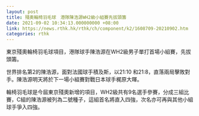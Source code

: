 ```yaml
---
layout: post
title: 殘奧輪椅羽毛球　港隊陳浩源WH2級小組賽先拔頭籌
date: 2021-09-02 10:34:13.000000000 +08:00
link: https://news.rthk.hk/rthk/ch/component/k2/1608709-20210902.htm
categories: rthk
---
```


東京殘奧輪椅羽毛球項目，港隊球手陳浩源在WH2級男子單打首場小組賽，先拔頭籌。

世界排名第2的陳浩源，面對法國球手積及斯，以21:10 和21:8，直落兩局擊敗對手。陳浩源明天將於下一場小組賽對戰日本球手梶原大暉。

輪椅羽毛球是今屆東京殘奧新增的項目，WH2級共有9名選手參賽，分成三組比賽，C組的陳浩源被列為二號種子，這組首名將直入四強，次名亦可再與其他小組球手爭入四強。
